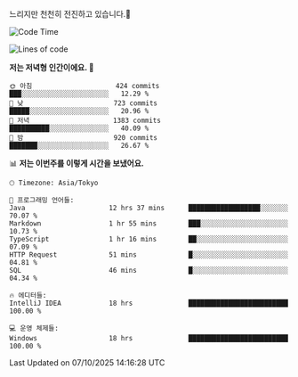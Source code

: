 느리지만 천천히 전진하고 있습니다.🐢

<!--START_SECTION:waka-->
![Code Time](http://img.shields.io/badge/Code%20Time-1%2C696%20hrs%209%20mins-blue)

![Lines of code](https://img.shields.io/badge/%EC%A0%80%EB%8A%94%20%EC%97%AC%ED%83%9C%EA%B9%8C%EC%A7%80%20-947.1%20thousand%20%EC%A4%84%EC%9D%98%20%EC%BD%94%EB%93%9C%EB%A5%BC%20%EC%9E%91%EC%84%B1%ED%96%88%EC%96%B4%EC%9A%94.-blue)

**저는 저녁형 인간이에요. 🦉** 

```text
🌞 아침                     424 commits         ███░░░░░░░░░░░░░░░░░░░░░░   12.29 % 
🌆 낮　                     723 commits         █████░░░░░░░░░░░░░░░░░░░░   20.96 % 
🌃 저녁                     1383 commits        ██████████░░░░░░░░░░░░░░░   40.09 % 
🌙 밤　                     920 commits         ███████░░░░░░░░░░░░░░░░░░   26.67 % 
```


📊 **저는 이번주를 이렇게 시간을 보냈어요.** 

```text
🕑︎ Timezone: Asia/Tokyo

💬 프로그래밍 언어들: 
Java                     12 hrs 37 mins      ██████████████████░░░░░░░   70.07 % 
Markdown                 1 hr 55 mins        ███░░░░░░░░░░░░░░░░░░░░░░   10.73 % 
TypeScript               1 hr 16 mins        ██░░░░░░░░░░░░░░░░░░░░░░░   07.09 % 
HTTP Request             51 mins             █░░░░░░░░░░░░░░░░░░░░░░░░   04.81 % 
SQL                      46 mins             █░░░░░░░░░░░░░░░░░░░░░░░░   04.34 % 

🔥 에디터들: 
IntelliJ IDEA            18 hrs              █████████████████████████   100.00 % 

💻 운영 체제들: 
Windows                  18 hrs              █████████████████████████   100.00 % 
```


 Last Updated on 07/10/2025 14:16:28 UTC
<!--END_SECTION:waka-->
